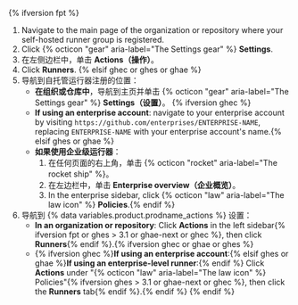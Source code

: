 {% ifversion fpt %}
1. Navigate to the main page of the organization or repository where your self-hosted runner group is registered.
2. Click {% octicon "gear" aria-label="The Settings gear" %} **Settings**.
3. 在左侧边栏中，单击 **Actions（操作）**。
4. Click **Runners**.
{% elsif ghec or ghes or ghae %}
1. 导航到自托管运行器注册的位置：
   * **在组织或仓库中**，导航到主页并单击 {% octicon "gear" aria-label="The Settings gear" %} **Settings（设置）**。 {% ifversion ghec %}
   * **If using an enterprise account**: navigate to your enterprise account by visiting `https://github.com/enterprises/ENTERPRISE-NAME`, replacing `ENTERPRISE-NAME` with your enterprise account's name.{% elsif ghes or ghae %}
   * **如果使用企业级运行器**：
     1. 在任何页面的右上角，单击 {% octicon "rocket" aria-label="The rocket ship" %}。
     2. 在左边栏中，单击 **Enterprise overview（企业概览）**。
     3. In the enterprise sidebar, click {% octicon "law" aria-label="The law icon" %} **Policies**.{% endif %}
2. 导航到 {% data variables.product.prodname_actions %} 设置：
   * **In an organization or repository**: Click **Actions** in the left sidebar{% ifversion fpt or ghes > 3.1 or ghae-next or ghec %}, then click **Runners**{% endif %}.{% ifversion ghec or ghae or ghes %}
   * {% ifversion ghec %}**If using an enterprise account**:{% elsif ghes or ghae %}**If using an enterprise-level runner**:{% endif %} Click **Actions** under "{% octicon "law" aria-label="The law icon" %} Policies"{% ifversion ghes > 3.1 or ghae-next or ghec %}, then click the **Runners** tab{% endif %}.{% endif %}
{% endif %}

